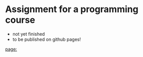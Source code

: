 # Assignment for a programming course

- not yet finished
- to be published on github pages!

[page: ](https://rizaaal.github.io/registro/registro.html)